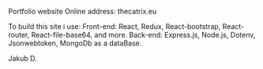 Portfolio website
Online address: thecatrix.eu

To build this site i use: Front-end: React, Redux, React-bootstrap, React-router, React-file-base64, and more. 
Back-end: Express.js, Node.js, Dotenv, Jsonwebtoken, MongoDb as a dataBase.

Jakub D.
